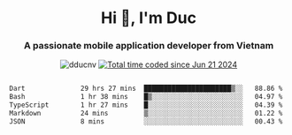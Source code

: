 <h1 align="center">
  Hi 👋, I'm  Duc</h1>
<h3 align="center">A passionate mobile application developer from Vietnam</h3>  
  
<p align="center"> <img src="https://komarev.com/ghpvc/?username=dducnv&label=Profile%20views&color=0e75b6&style=flat" alt="dducnv" /> 
<a href="https://wakatime.com/@4d2a2cd9-1bcb-4dd1-84a4-dce128a35137"><img src="https://wakatime.com/badge/user/4d2a2cd9-1bcb-4dd1-84a4-dce128a35137.svg" alt="Total time coded since Jun 21 2024" /></a>
</p>  

<div style="width: 100vw; overflow-x: auto; flex:center">
  <!--START_SECTION:waka-->

```txt
Dart              29 hrs 27 mins  ██████████████████████▒░░   88.86 %
Bash              1 hr 38 mins    █▒░░░░░░░░░░░░░░░░░░░░░░░   04.97 %
TypeScript        1 hr 27 mins    █░░░░░░░░░░░░░░░░░░░░░░░░   04.39 %
Markdown          24 mins         ▒░░░░░░░░░░░░░░░░░░░░░░░░   01.22 %
JSON              8 mins          ░░░░░░░░░░░░░░░░░░░░░░░░░   00.43 %
```

<!--END_SECTION:waka-->
</div>




  
